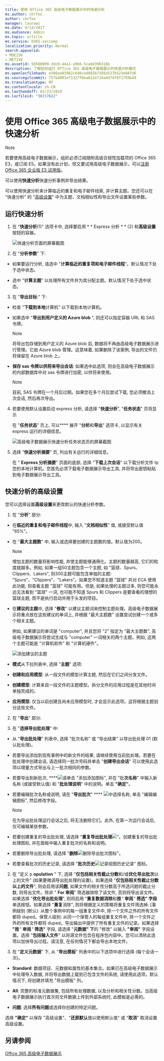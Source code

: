 ```yaml
---
title: 使用 Office 365 高级电子数据展示中的快速分析
ms.author: chrfox
author: chrfox
manager: laurawi
ms.date: 9/14/2017
ms.audience: Admin
ms.topic: article
ms.service: O365-seccomp
localization_priority: Normal
search.appverid:
- MOE150
- MET150
ms.assetid: 50580099-3dc0-44a1-a9b6-5ca6d396316b
description: 了解如何运行 Office 365 高级电子数据展示的快速分析模式
ms.openlocfilehash: e306aa03962c646ce4083b7385e527b523e86fd6
ms.sourcegitcommit: f57b4001ef1327f0ea622e716a4d7d78f1769b49
ms.translationtype: MT
ms.contentlocale: zh-CN
ms.lasthandoff: 02/23/2019
ms.locfileid: "30217622"
---
```

# <a name="use-express-analysis-in-office-365-advanced-ediscovery"></a>使用 Office 365 高级电子数据展示中的快速分析

> [!NOTE]
> 若要使用高级电子数据展示，组织必须订阅随附高级合规性加载项的 Office 365 E3，或订阅 E5。如果没有此计划，但又要试用高级电子数据展示，可以[注册 Office 365 企业版 E5 试用版](https://go.microsoft.com/fwlink/p/?LinkID=698279)。 
  
可以使用**快速分析**快速分析事例并导出结果。 
  
可以使用快速分析来计算临近的重复和电子邮件线索, 并计算主题。您还可以在 "快速分析" 的 "[高级设置](use-express-analysis-in-advanced-ediscovery.md#BK_AdvancedSettings)" 中为主题、文档相似性和导出文件设置某些参数。
  
## <a name="run-express-analysis"></a>运行快速分析

1. 在 "**快速分析**(1)" 选项卡中, 选择要启用 * * Express 分析 * * (2) 和**高级设置**按钮的容器。 
    
    ![快速分析页面的屏幕截图](media/60009974-5d1f-4971-8ebe-e5ec74e7fd2a.jpg)
  
2. 在 "**分析参数**" 下:
    
  - 如果要运行分析, 请选中 "**计算临近的重复项和电子邮件线程**"。默认情况下处于选中状态。 
    
  - 选中 "**计算主题**" 以处理所有文件并为其分配主题。默认情况下处于选中状态。 
    
3. 在 "**导出目标**:" 下:
    
  - 检查 "**下载到本地**计算机" 以下载到本地计算机。 
    
  - 如果选中 "**导出到用户定义的 Azure blob** ", 则还可以指定容器 URL 和 SAS 令牌。 
    
    > [!NOTE]
    > 将导出包存储到用户定义的 Azure blob 后, 数据将不再由高级电子数据展示进行管理。它由 Azure blob 管理。这意味着, 如果删除了该案例, 导出的文件仍将保留在 Azure blob 上。 
  
  - **保存 sas 令牌以供将来导出会话**: 如果选中此选项, 则会在高级电子数据展示的内部数据库中对 sas 令牌进行加密, 以供将来使用。
    
    > [!NOTE]
    > 目前, SAS 令牌在一个月后过期。如果您在多个月后尝试下载, 您必须撤消上次会话, 然后再次导出。 
  
4. 若要使用默认设置启动 express 分析, 请选择 "**快速分析**", "**任务状态**" 页将显示 
    
    在 "**任务状态**" 页上, 可以**** 展开 "**分析**和**导出**" 选项卡, 以显示有关 express 运行的详细信息。 
    
    ![高级电子数据展示快速分析任务状态页的屏幕截图](media/bf30ab02-9828-4a6d-a485-0babc2c49ae5.jpg)
  
5. 选择 "**快速分析摘要**" 页, 列出有关运行的详细信息。 
    
    在 " **Express 分析摘要**" 页面的底部, 选择 "**下载上次会话**" 以下载分析文件 tp 您的本地计算机。您首先必须下载电子数据展示导出工具, 并将导出密钥粘贴到电子数据展示导出工具。 
    
## <a name="advanced-settings-for-express-analysis"></a>快速分析的高级设置
<a name="BK_AdvancedSettings"> </a>

您可以选择设置**高级设置**来更改默认的快速分析参数。 
  
1. 在 "**分析**" 部分: 
    
  - 在**临近的重复和电子邮件线程**中, 输入 "**文档相似性**" 值, 或接受默认值 "65%"。 
    
  - 在 "**最大主题数**" 中, 输入或选择要创建的主题数的值。默认值为200。 
    
    > [!NOTE]
    > 增加主题的数量将影响性能, 并使主题能够通用化。主题的数量越高, 它们的粒度就越多。例如, 如果一组50主题包含一个主题, 如 "篮球、Spurs、Clippers、Lakers", 则300主题可能包含单独的主题: "Spurs"、"Clippers"、"Lakers"。如果您不知道主题 "篮球" 并对 ECA 使用此功能, 则查看主题 "篮球" 可能有用。但是, 如果处理的主题过多, 则您可能永远无法看到 "篮球" 一词, 也可能不知道 Spurs 和 Clippers 是要查看的理想的篮球主题, 而不是执行启动并用于头发的项目。 
  
  - 在**建议的主题**中, 选择 "**修改**" 以建议主题词来控制主题处理。高级电子数据展示将重点放在这些建议的单词上, 并根据 "最大主题数" 设置尝试创建一个或多个相关主题。 
    
    例如, 如果建议的单词是 "computer", 并且您将 "2" 指定为 "最大主题数", 高级电子数据展示将尝试生成与 "computer" 一词相关的两个主题。例如, 这两个主题可能是 "计算机软件" 和 "计算机硬件"。
    
    ![添加建议的主题](media/06e9ffd3-a76c-423b-b450-9e465eb9a02f.png)
  
  - **模式**从下拉列表中, 选择 "**主题**" 选项: 
    
  - **创建和应用模型**: 从一段文件的模型计算主题, 然后在它们之间分发文件。
    
  - **创建模型**: 计算来自一段文件的主题模型。拆分文件的应用过程是在其他时间单独完成的。
    
  - **应用模型**: 仅当以前创建且尚未应用模型时, 才会显示此选项。这将根据主题划分这些文件。
    
2. 在 "**导出**" 部分: 
    
1. 在 "**选择导出批处理**" 中:
    
  - 从 "**导出批处理**" 列表中, 选择 "批次名称" 或 "导出结果" 以导出批处理 01 (默认批处理)。 
    
  - 若要导出添加到现有事例中的新文件的结果, 请继续使用当前批处理。若要在批处理中创建会话, 请选择同一批次号码并单击 "**创建导出会话**" 可以使用此选项以增量方式导出与上一批次相同的参数。 
    
  - 若要导出到新批次, ****![请单击 "](media/c2dd8b3a-5a22-412c-a7fa-143f5b2b5612.png)添加添加图标", 并在 "批**次名称**" 中输入新名称 (或接受默认值) 和 "**批处理说明**" 中的说明。单击 **"确定"**。
    
  - 若要编辑批次名称或说明, 请在 "**导出批次**" **** ![中选择名称](media/3d613660-7602-4df2-bdb9-14e9ca2f9cf2.png), 单击 "编辑编辑图标", 然后修改字段。
    
    > [!NOTE]
    > 在为导出批处理运行会话之后, 将无法删除它们。此外, 在第一次运行会话后, 仅可编辑某些参数。 
  
  - 若要创建重复的导出批处理, 请选择 "**重复导出批处理**!["。创建](media/3f6d5f59-e842-4946-a493-473528af0119.jpg)重复的导出批处理图标, 并在面板中输入重复批次的名称和说明。 
    
  - 若要删除导出批处理, 请选择 "**删除**![删除导出批](media/92a9f8e0-d469-48da-addb-69365e7ffb6f.jpg)次图标"。
    
  - 若要查看批次的历史记录, 请选择 "**批次历史**![记录视图历史记录" 图标](media/a80cc320-d96c-4d91-8884-75fe2cb147e2.jpg)。
    
2. 在 "定义 p **opulation** " 下, 选择 "**仅包括相关性截止分数**和/或**优化导出批次**以上的文件" (如果要微调导出批处理的设置)。如果选择 "**仅包括相关性截止分数以上的文件**", 则会启用该**问题**, 如果文件的相关性分数高于所选问题的截止分数, 则导出文件。除非 " **For 审阅**" 筛选器排除了该文件, 否则将导出该文件。如果选择 "**优化导出批处理**", 则将启用 "**重复数据消除**和**按 ' 审阅 ' 筛选" 字段**单选按钮。如果选择 "**重复**消除", 则将根据定义的策略将重复文件筛选掉: [事例级别 (默认): 从整个事例中的每一组重复文件中, 除一个文件之外的所有文件都将 duped。保管人级别: 从同一个保管人的每组重复文件中, 除一个文件之外的所有文件都将 duped。导出输出中提供了所有重复文件的记录。如果选择 **"按 ' 审阅 ' 筛选"** 字段, 请选择 "**元数据" 下**的 "修改" 以输入 **"审阅"** 字段设置。选择 "**包括输入文件**" 以将源文件包含在程序包内容中。您可以清除此选项以加快导出过程。请注意, 在任何情况下都会导出本地文件。
    
3. 在 "**定义元数据**" 下, 从 "**导出模板**" 列表中的以下选项中进行选择 (每个会话一次)。 
    
  - **Standard**: 数据项目、元数据和属性的基本集合。如果已在高级电子数据展示中处理导入数据, 并将导出数据上载到已包含文件的系统, 请使用此选项。默认情况下, 将创建并填充 "导出模板" 列。
    
  - **All**: 完整的标准元数据集, 包括所有处理数据, 以及分析和相关性分数。当高级电子数据展示执行首次将文件数据上传到外部系统时, 此模板是必需的。
    
  - **问题**: 选择**所有问题**或选择你创建的特定问题。 
    
选择 **"确定"** 以保存 "高级设置"、"**还原默认**值以使用默认值" 或 "**取消**" 取消设置高级设置。 
  
## <a name="see-also"></a>另请参阅
<a name="BK_AdvancedSettings"> </a>

[Office 365 高级电子数据展示](office-365-advanced-ediscovery.md)

